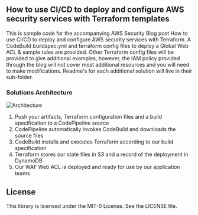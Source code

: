 ## How to use CI/CD to deploy and configure AWS security services with Terraform templates

This is sample code for the accompanying AWS Security Blog post How to use CI/CD to deploy and configure AWS security services with Terraform. A CodeBuild buildspec.yml and terraform config files to deploy a Global Web ACL & sample rules are provided. Other Terraform config files will be provided to give additional examples, however, the IAM policy provided through the blog will not cover most additional resources and you will need to make modifications. Readme's for each additional solution will live in their sub-folder.

### Solutions Architecture
![Architecture](https://github.com/aws-samples/aws-security-services-with-terraform/blob/master/Architecture.jpg)
1.	Push your artifacts, Terraform configuration files and a build specification to a CodePipeline source
2.	CodePipeline automatically invokes CodeBuild and downloads the source files
3.	CodeBuild installs and executes Terraform according to our build specification
4.	Terraform stores our state files in S3 and a record of the deployment in DynamoDB
5.	Our WAF Web ACL is deployed and ready for use by our application teams

## License

This library is licensed under the MIT-0 License. See the LICENSE file.
